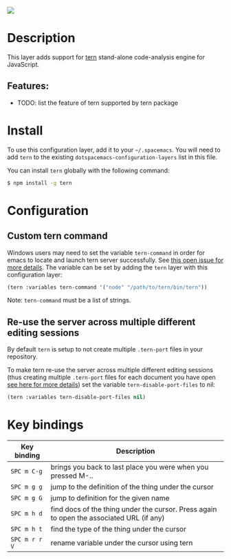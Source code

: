 ![](img/tern.png)

# Description

This layer adds support for [tern](http://ternjs.net/) stand-alone
code-analysis engine for JavaScript.

## Features:

-   TODO: list the feature of tern supported by tern package

# Install

To use this configuration layer, add it to your `~/.spacemacs`. You will
need to add `tern` to the existing `dotspacemacs-configuration-layers`
list in this file.

You can install `tern` globally with the following command:

``` bash
$ npm install -g tern
```

# Configuration

## Custom tern command

Windows users may need to set the variable `tern-command` in order for
emacs to locate and launch tern server successfully. See [this open
issue for more
details](https://github.com/syl20bnr/spacemacs/issues/5733). The
variable can be set by adding the `tern` layer with this configuration
layer:

``` commonlisp
(tern :variables tern-command '("node" "/path/to/tern/bin/tern"))
```

Note: `tern-command` must be a list of strings.

## Re-use the server across multiple different editing sessions

By default `tern` is setup to not create multiple `.tern-port` files in
your repository.

To make tern re-use the server across multiple different editing
sessions (thus creating multiple `.tern-port` files for each document
you have open [see here for more
details](http://ternjs.net/doc/manual.html)) set the variable
`tern-disable-port-files` to nil:

``` commonlisp
(tern :variables tern-disable-port-files nil)
```

# Key bindings

| Key binding   | Description                                                                              |
|---------------|------------------------------------------------------------------------------------------|
| `SPC m C-g`   | brings you back to last place you were when you pressed M-..                             |
| `SPC m g g`   | jump to the definition of the thing under the cursor                                     |
| `SPC m g G`   | jump to definition for the given name                                                    |
| `SPC m h d`   | find docs of the thing under the cursor. Press again to open the associated URL (if any) |
| `SPC m h t`   | find the type of the thing under the cursor                                              |
| `SPC m r r V` | rename variable under the cursor using tern                                              |
